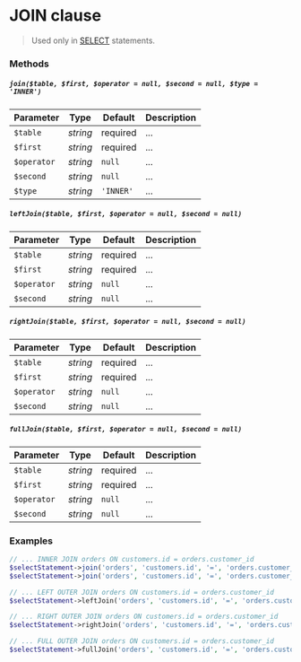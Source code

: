 # JOIN clause

> Used only in [SELECT](https://github.com/FaaPz/Slim-PDO/blob/master/docs/Statement/SELECT.md) statements.

### Methods

##### `join($table, $first, $operator = null, $second = null, $type = 'INNER')`

Parameter | Type | Default | Description
--- | --- | --- | ---
`$table` | *string* | required | ...
`$first` | *string* | required | ...
`$operator` | *string* | `null` | ...
`$second` | *string* | `null` | ...
`$type` | *string* | `'INNER'` | ...

##### `leftJoin($table, $first, $operator = null, $second = null)`

Parameter | Type | Default | Description
--- | --- | --- | ---
`$table` | *string* | required | ...
`$first` | *string* | required | ...
`$operator` | *string* | `null` | ...
`$second` | *string* | `null` | ...

##### `rightJoin($table, $first, $operator = null, $second = null)`

Parameter | Type | Default | Description
--- | --- | --- | ---
`$table` | *string* | required | ...
`$first` | *string* | required | ...
`$operator` | *string* | `null` | ...
`$second` | *string* | `null` | ...

##### `fullJoin($table, $first, $operator = null, $second = null)`

Parameter | Type | Default | Description
--- | --- | --- | ---
`$table` | *string* | required | ...
`$first` | *string* | required | ...
`$operator` | *string* | `null` | ...
`$second` | *string* | `null` | ...

### Examples

```php
// ... INNER JOIN orders ON customers.id = orders.customer_id
$selectStatement->join('orders', 'customers.id', '=', 'orders.customer_id');
$selectStatement->join('orders', 'customers.id', '=', 'orders.customer_id', 'INNER');

// ... LEFT OUTER JOIN orders ON customers.id = orders.customer_id
$selectStatement->leftJoin('orders', 'customers.id', '=', 'orders.customer_id');

// ... RIGHT OUTER JOIN orders ON customers.id = orders.customer_id
$selectStatement->rightJoin('orders', 'customers.id', '=', 'orders.customer_id');

// ... FULL OUTER JOIN orders ON customers.id = orders.customer_id
$selectStatement->fullJoin('orders', 'customers.id', '=', 'orders.customer_id');
```
